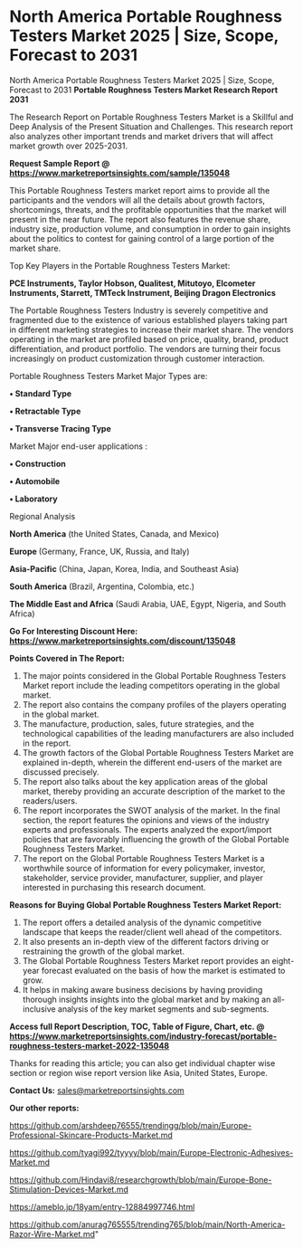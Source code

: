# North America Portable Roughness Testers Market 2025 | Size, Scope, Forecast to 2031
North America Portable Roughness Testers Market 2025 | Size, Scope, Forecast to 2031
<strong>Portable Roughness Testers Market Research Report 2031</strong>

The Research Report on Portable Roughness Testers Market is a Skillful and Deep Analysis of the Present Situation and Challenges. This research report also analyzes other important trends and market drivers that will affect market growth over 2025-2031.

<strong>Request Sample Report @ <a href=https://www.marketreportsinsights.com/sample/135048>https://www.marketreportsinsights.com/sample/135048</a></strong>

This Portable Roughness Testers market report aims to provide all the participants and the vendors will all the details about growth factors, shortcomings, threats, and the profitable opportunities that the market will present in the near future. The report also features the revenue share, industry size, production volume, and consumption in order to gain insights about the politics to contest for gaining control of a large portion of the market share.

Top Key Players in the Portable Roughness Testers Market:

<strong>PCE Instruments, Taylor Hobson, Qualitest, Mitutoyo, Elcometer Instruments, Starrett, TMTeck Instrument, Beijing Dragon Electronics</strong>

The Portable Roughness Testers Industry is severely competitive and fragmented due to the existence of various established players taking part in different marketing strategies to increase their market share. The vendors operating in the market are profiled based on price, quality, brand, product differentiation, and product portfolio. The vendors are turning their focus increasingly on product customization through customer interaction.

Portable Roughness Testers Market Major Types are:

<strong>• Standard Type

• Retractable Type

• Transverse Tracing Type</strong>

Market Major end-user applications :

<strong>• Construction

• Automobile

• Laboratory</strong>

Regional Analysis

</u><strong><b>North America</b></strong> (the United States, Canada, and Mexico)

<strong><b>Europe </b></strong>(Germany, France, UK, Russia, and Italy)

<strong><b>Asia-Pacific</b></strong> (China, Japan, Korea, India, and Southeast Asia)

<strong><b>South America</b></strong> (Brazil, Argentina, Colombia, etc.)

<strong><b>The Middle East and Africa</b></strong> (Saudi Arabia, UAE, Egypt, Nigeria, and South Africa)

<strong>Go For Interesting Discount Here: <a href=https://www.marketreportsinsights.com/discount/135048>https://www.marketreportsinsights.com/discount/135048</a></strong>

<strong>Points Covered in The Report:</strong>
<ol>
  <li>The major points considered in the Global Portable Roughness Testers Market report include the leading competitors operating in the global market.</li>
  <li>The report also contains the company profiles of the players operating in the global market.</li>
  <li>The manufacture, production, sales, future strategies, and the technological capabilities of the leading manufacturers are also included in the report.</li>
  <li>The growth factors of the Global Portable Roughness Testers Market are explained in-depth, wherein the different end-users of the market are discussed precisely.</li>
  <li>The report also talks about the key application areas of the global market, thereby providing an accurate description of the market to the readers/users.</li>
  <li>The report incorporates the SWOT analysis of the market. In the final section, the report features the opinions and views of the industry experts and professionals. The experts analyzed the export/import policies that are favorably influencing the growth of the Global Portable Roughness Testers Market.</li>
  <li>The report on the Global Portable Roughness Testers Market is a worthwhile source of information for every policymaker, investor, stakeholder, service provider, manufacturer, supplier, and player interested in purchasing this research document.</li>
</ol>
<strong>Reasons for Buying Global Portable Roughness Testers Market Report:</strong>

<ol>
  <li>The report offers a detailed analysis of the dynamic competitive landscape that keeps the reader/client well ahead of the competitors.</li>
  <li>It also presents an in-depth view of the different factors driving or restraining the growth of the global market.</li>
  <li>The Global Portable Roughness Testers Market report provides an eight-year forecast evaluated on the basis of how the market is estimated to grow.</li>
  <li>It helps in making aware business decisions by having providing thorough insights insights into the global market and by making an all-inclusive analysis of the key market segments and sub-segments.</li>
</ol>
<strong>Access full Report Description, TOC, Table of Figure, Chart, etc. @ <a href=https://www.marketreportsinsights.com/industry-forecast/portable-roughness-testers-market-2022-135048>https://www.marketreportsinsights.com/industry-forecast/portable-roughness-testers-market-2022-135048</a></strong>


Thanks for reading this article; you can also get individual chapter wise section or region wise report version like Asia, United States, Europe.

<strong>Contact Us:</strong>
sales@marketreportsinsights.com

<strong>Our other reports:</strong>

<a href=https://github.com/arshdeep76555/trendingg/blob/main/Europe-Professional-Skincare-Products-Market.md>https://github.com/arshdeep76555/trendingg/blob/main/Europe-Professional-Skincare-Products-Market.md</a>

<a href=https://github.com/tyagi992/tyyyy/blob/main/Europe-Electronic-Adhesives-Market.md>https://github.com/tyagi992/tyyyy/blob/main/Europe-Electronic-Adhesives-Market.md</a>

<a href=https://github.com/Hindavi8/researchgrowth/blob/main/Europe-Bone-Stimulation-Devices-Market.md>https://github.com/Hindavi8/researchgrowth/blob/main/Europe-Bone-Stimulation-Devices-Market.md</a>

<a href=https://ameblo.jp/18yam/entry-12884997746.html>https://ameblo.jp/18yam/entry-12884997746.html</a>

<a href=https://github.com/anurag765555/trending765/blob/main/North-America-Razor-Wire-Market.md>https://github.com/anurag765555/trending765/blob/main/North-America-Razor-Wire-Market.md</a>"
